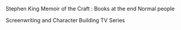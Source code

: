 Stephen King Memoir of the Craft : Books at the end
Normal people

Screenwriting and Character Building
TV Series
